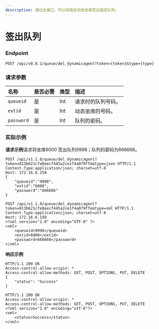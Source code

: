 ```yaml
---
description: 通过此接口，可以将指定动态坐席签出指定队列。
---
```


# 签出队列



### Endpoint

```text
POST /api/v0.0.1/queue/del_dynamicagent?token={token}&type={type}
```

### 请求参数

| 名称 | 是否必需 | 类型 | 描述 |
| :--- | :--- | :--- | :--- |
| `queueid` | 是 | Int | 请求时的队列号码。 |
| `extid` | 是 | Int | 动态坐席的号码。 |
| `password` | 是 | Int | 队列的密码。 |

### 实际示例

**请求示例**请求将坐席6000 签出队列9998；队列的密码为666666。

```text
POST /api/v1.1.0/queue/del_dynamicagent?token=813b621cfe8eecf445a2ce1f4a079ffe&type=json HTTP/1.1
Content-Type:application/json; charset=utf-8
Host: 172.16.6.150
{
	"queueid":"9998",
	"extid":"6000",
	"password":"666666"
}
```

```text
POST /api/v1.1.0/queue/del_dynamicagent?token=813b621cfe8eecf445a2ce1f4a079ffe&type=xml HTTP/1.1
Content-Type:application/json; charset=utf-8
Host: 172.16.6.150
<?xml version="1.0" encoding="UTF-8" ?>
<xml>
	<queueid>9998</queueid>
	<extid>6000</extid>
	<password>666666</password>	
</xml>
```

**响应示例**

```text
HTTP/1.1 200 OK
Access-control-allow-origin: *
Access-control-allow-methods: GET, POST, OPTIONS, PUT, DELETE
{
    "status": "Success"
}
```

```text
HTTP/1.1 200 OK
Access-control-allow-origin: *
Access-control-allow-methods: GET, POST, OPTIONS, PUT, DELETE
<?xml version="1.0" encoding="utf-8"?>
<xml>
	<status>Success</status>
</xml>
```

